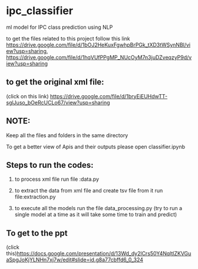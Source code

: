 # ipc_classifier
ml model for IPC class prediction using NLP

to get the files related to this project
follow this link
https://drive.google.com/file/d/1bOJ2HeKuxFgwhpBrPGk_tXD3tWSynNBl/view?usp=sharing, https://drive.google.com/file/d/1hqVUfPPgMP_NUcOyM7n3juDZveqzyP9d/view?usp=sharing

to get the original xml file:
-----------------------------
(click on this link)
https://drive.google.com/file/d/1bryEiEUHdwTT-sglJuso_bOeRcUCLo67/view?usp=sharing

NOTE:
----
Keep all the files and folders in the same directory

To get a better view of Apis and their outputs please open classifier.ipynb

Steps to run the codes:
-----------------------
1) to process xml file run file :data.py

2) to extract the data from xml file and create tsv file from it run file:extraction.py

3) to execute all the models run the file data_processing.py
  (try to run a single model at a time as it will take some time to train and predict)
  
  To get to the ppt
  -----------------
  (click this)https://docs.google.com/presentation/d/13Wd_dy2lCrs50Y4NqltlZKVGuaSpgJoKjYLNHn7xj7w/edit#slide=id.g8a77cbffd6_0_324
